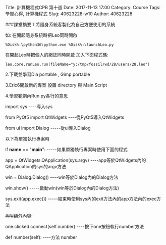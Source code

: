 Title: 計算機程式CPB 第十週
Date: 2017-11-13 17:00
Category: Course
Tags: 學習心得, 計算機程式
Slug: 40623228-w10
Author: 40623228

###課堂摘要
1.將隨身系統客製化為自己方便使用的系統

<!-- PELICAN_END_SUMMARY -->
如: 在開起隨身系統時把Leo同時開啟
```
%Disk%:\python36\python.exe %Disk%:\launchLeo.py
```
在開起Leo時把個人的網誌同時開啟 加入下面程式碼:
```
leo.core.runLeo.run(fileName="y:/tmp/fossil/wd/28/users/28.leo")
```
2.下載並學習Dia portable , Gimp portable

3.Eric6開啟新的專案 設置 directory 與 Main Script

4.學習範例內Run.py各行的意思

import sys ----導入sys

from PyQt5 import QtWidgets ----從PyQt5導入QtWidgets

from ui import Dialog -----從ui導入Dialog

以下為單獨執行專案時

if __name__ == "__main__":  -----如果單獨執行專案時使用下面的程式
   
app = QtWidgets.QApplication(sys.argv) ----app等於QtWidgets內的QApplication的sys的argv方法
    
win = Dialog.Dialog() ----win等於Dialog內的Dialog方法
   
win.show() -----啟動win(win等於Dialog內的Dialog方法)
    
sys.exit(app.exec()) -----結束時使用sys內的exit方法內的app方法內的exec方法



###額外內容:

one.clicked.connect(self.number) ----按下one按鈕執行number方法

def number(self):  ----方法 number




